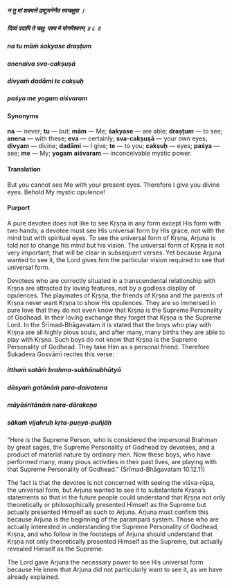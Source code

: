 ##### न तु मां शक्यसे द्रष्टुमनेनैव स्वचक्षुषा ।
##### दिव्यं ददामि ते चक्षु: पश्य मे योगमैश्वरम् ॥ ८ ॥

##### na tu māṁ śakyase draṣṭum
##### anenaiva sva-cakṣuṣā
##### divyaṁ dadāmi te cakṣuḥ
##### paśya me yogam aiśvaram

#### Synonyms

**na** — never; **tu** — but; **mām** — Me; **śakyase** — are able; **draṣṭum** — to see; **anena** — with these; **eva** — certainly; **sva**-**cakṣuṣā** — your own eyes; **divyam** — divine; **dadāmi** — I give; **te** — to you; **cakṣuḥ** — eyes; **paśya** — see; **me** — My; **yogam** **aiśvaram** — inconceivable mystic power.

#### Translation

But you cannot see Me with your present eyes. Therefore I give you divine eyes. Behold My mystic opulence!

#### Purport

A pure devotee does not like to see Kṛṣṇa in any form except His form with two hands; a devotee must see His universal form by His grace, not with the mind but with spiritual eyes. To see the universal form of Kṛṣṇa, Arjuna is told not to change his mind but his vision. The universal form of Kṛṣṇa is not very important; that will be clear in subsequent verses. Yet because Arjuna wanted to see it, the Lord gives him the particular vision required to see that universal form.

Devotees who are correctly situated in a transcendental relationship with Kṛṣṇa are attracted by loving features, not by a godless display of opulences. The playmates of Kṛṣṇa, the friends of Kṛṣṇa and the parents of Kṛṣṇa never want Kṛṣṇa to show His opulences. They are so immersed in pure love that they do not even know that Kṛṣṇa is the Supreme Personality of Godhead. In their loving exchange they forget that Kṛṣṇa is the Supreme Lord. In the Śrīmad-Bhāgavatam it is stated that the boys who play with Kṛṣṇa are all highly pious souls, and after many, many births they are able to play with Kṛṣṇa. Such boys do not know that Kṛṣṇa is the Supreme Personality of Godhead. They take Him as a personal friend. Therefore Śukadeva Gosvāmī recites this verse:

##### itthaṁ satāṁ brahma-sukhānubhūtyā
##### dāsyaṁ gatānāṁ para-daivatena
##### māyāśritānāṁ nara-dārakeṇa
##### sākaṁ vijahruḥ kṛta-puṇya-puñjāḥ

“Here is the Supreme Person, who is considered the impersonal Brahman by great sages, the Supreme Personality of Godhead by devotees, and a product of material nature by ordinary men. Now these boys, who have performed many, many pious activities in their past lives, are playing with that Supreme Personality of Godhead.” (Śrīmad-Bhāgavatam 10.12.11)

The fact is that the devotee is not concerned with seeing the viśva-rūpa, the universal form, but Arjuna wanted to see it to substantiate Kṛṣṇa’s statements so that in the future people could understand that Kṛṣṇa not only theoretically or philosophically presented Himself as the Supreme but actually presented Himself as such to Arjuna. Arjuna must confirm this because Arjuna is the beginning of the paramparā system. Those who are actually interested in understanding the Supreme Personality of Godhead, Kṛṣṇa, and who follow in the footsteps of Arjuna should understand that Kṛṣṇa not only theoretically presented Himself as the Supreme, but actually revealed Himself as the Supreme.

The Lord gave Arjuna the necessary power to see His universal form because He knew that Arjuna did not particularly want to see it, as we have already explained.